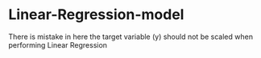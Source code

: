 # Linear-Regression-model


There is mistake in here the target variable (y) should not be scaled when performing Linear Regression
